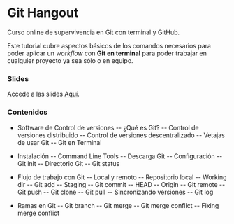 # Git Hangout

Curso online de supervivencia en Git con terminal y GitHub. 

Este tutorial cubre aspectos básicos de los comandos necesarios para poder aplicar un *workflow* con **Git en terminal** para poder trabajar en cualquier proyecto ya sea sólo o en equipo.

### Slides

Accede a las slides [Aquí](http://davecarter.github.io/git-hangout/).

### Contenidos

- Software de Control de versiones
-- ¿Qué es Git?
-- Control de versiones distribuido
-- Control de versiones descentralizado
-- Vetajas de usar Git
-- Git en Terminal

- Instalación
-- Command Line Tools
-- Descarga Git
-- Configuración
-- Git init
-- Directorio Git
-- Git status

- Flujo de trabajo con Git
-- Local y remoto
-- Repositorio local
-- Working dir
-- Git add
-- Staging
-- Git commit
-- HEAD
-- Origin
-- Git remote
-- Git push
-- Git clone
-- Git pull
-- Sincronizando versiones
-- Git log

- Ramas en Git
-- Git branch
-- Git merge
-- Git merge conflict
-- Fixing merge conflict
